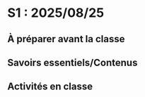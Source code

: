 # S1 : <!-- varexp:begin S1 -->2025/08/25<!-- varexp:end -->

## À préparer avant la classe

## Savoirs essentiels/Contenus

## Activités en classe
